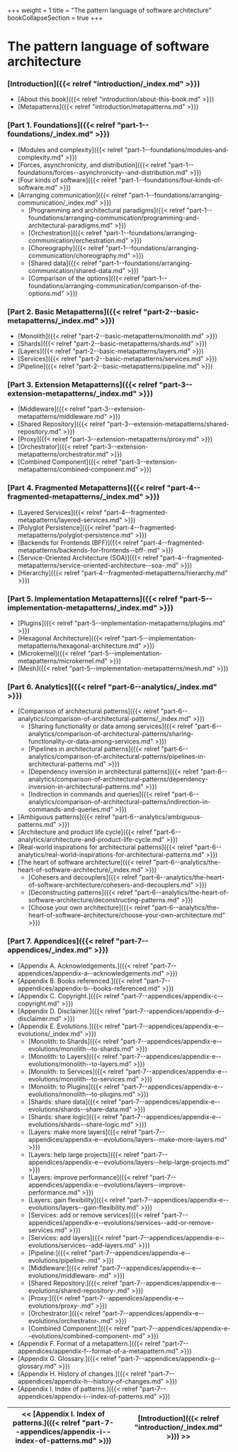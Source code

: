 +++
weight = 1
title = "The pattern language of software architecture"
bookCollapseSection = true
+++

# The pattern language of software architecture

<nav>


### [Introduction]({{< relref "introduction/_index.md" >}})

- [About this book]({{< relref "introduction/about-this-book.md" >}})
- [Metapatterns]({{< relref "introduction/metapatterns.md" >}})

### [Part 1. Foundations]({{< relref "part-1--foundations/_index.md" >}})

- [Modules and complexity]({{< relref "part-1--foundations/modules-and-complexity.md" >}})
- [Forces, asynchronicity, and distribution]({{< relref "part-1--foundations/forces--asynchronicity--and-distribution.md" >}})
- [Four kinds of software]({{< relref "part-1--foundations/four-kinds-of-software.md" >}})
- [Arranging communication]({{< relref "part-1--foundations/arranging-communication/_index.md" >}})
  - [Programming and architectural paradigms]({{< relref "part-1--foundations/arranging-communication/programming-and-architectural-paradigms.md" >}})
  - [Orchestration]({{< relref "part-1--foundations/arranging-communication/orchestration.md" >}})
  - [Choreography]({{< relref "part-1--foundations/arranging-communication/choreography.md" >}})
  - [Shared data]({{< relref "part-1--foundations/arranging-communication/shared-data.md" >}})
  - [Comparison of the options]({{< relref "part-1--foundations/arranging-communication/comparison-of-the-options.md" >}})

### [Part 2. Basic Metapatterns]({{< relref "part-2--basic-metapatterns/_index.md" >}})

- [Monolith]({{< relref "part-2--basic-metapatterns/monolith.md" >}})
- [Shards]({{< relref "part-2--basic-metapatterns/shards.md" >}})
- [Layers]({{< relref "part-2--basic-metapatterns/layers.md" >}})
- [Services]({{< relref "part-2--basic-metapatterns/services.md" >}})
- [Pipeline]({{< relref "part-2--basic-metapatterns/pipeline.md" >}})

### [Part 3. Extension Metapatterns]({{< relref "part-3--extension-metapatterns/_index.md" >}})

- [Middleware]({{< relref "part-3--extension-metapatterns/middleware.md" >}})
- [Shared Repository]({{< relref "part-3--extension-metapatterns/shared-repository.md" >}})
- [Proxy]({{< relref "part-3--extension-metapatterns/proxy.md" >}})
- [Orchestrator]({{< relref "part-3--extension-metapatterns/orchestrator.md" >}})
- [Combined Component]({{< relref "part-3--extension-metapatterns/combined-component.md" >}})

### [Part 4. Fragmented Metapatterns]({{< relref "part-4--fragmented-metapatterns/_index.md" >}})

- [Layered Services]({{< relref "part-4--fragmented-metapatterns/layered-services.md" >}})
- [Polyglot Persistence]({{< relref "part-4--fragmented-metapatterns/polyglot-persistence.md" >}})
- [Backends for Frontends (BFF)]({{< relref "part-4--fragmented-metapatterns/backends-for-frontends--bff-.md" >}})
- [Service-Oriented Architecture (SOA)]({{< relref "part-4--fragmented-metapatterns/service-oriented-architecture--soa-.md" >}})
- [Hierarchy]({{< relref "part-4--fragmented-metapatterns/hierarchy.md" >}})

### [Part 5. Implementation Metapatterns]({{< relref "part-5--implementation-metapatterns/_index.md" >}})

- [Plugins]({{< relref "part-5--implementation-metapatterns/plugins.md" >}})
- [Hexagonal Architecture]({{< relref "part-5--implementation-metapatterns/hexagonal-architecture.md" >}})
- [Microkernel]({{< relref "part-5--implementation-metapatterns/microkernel.md" >}})
- [Mesh]({{< relref "part-5--implementation-metapatterns/mesh.md" >}})

### [Part 6. Analytics]({{< relref "part-6--analytics/_index.md" >}})

- [Comparison of architectural patterns]({{< relref "part-6--analytics/comparison-of-architectural-patterns/_index.md" >}})
  - [Sharing functionality or data among services]({{< relref "part-6--analytics/comparison-of-architectural-patterns/sharing-functionality-or-data-among-services.md" >}})
  - [Pipelines in architectural patterns]({{< relref "part-6--analytics/comparison-of-architectural-patterns/pipelines-in-architectural-patterns.md" >}})
  - [Dependency inversion in architectural patterns]({{< relref "part-6--analytics/comparison-of-architectural-patterns/dependency-inversion-in-architectural-patterns.md" >}})
  - [Indirection in commands and queries]({{< relref "part-6--analytics/comparison-of-architectural-patterns/indirection-in-commands-and-queries.md" >}})
- [Ambiguous patterns]({{< relref "part-6--analytics/ambiguous-patterns.md" >}})
- [Architecture and product life cycle]({{< relref "part-6--analytics/architecture-and-product-life-cycle.md" >}})
- [Real-world inspirations for architectural patterns]({{< relref "part-6--analytics/real-world-inspirations-for-architectural-patterns.md" >}})
- [The heart of software architecture]({{< relref "part-6--analytics/the-heart-of-software-architecture/_index.md" >}})
  - [Cohesers and decouplers]({{< relref "part-6--analytics/the-heart-of-software-architecture/cohesers-and-decouplers.md" >}})
  - [Deconstructing patterns]({{< relref "part-6--analytics/the-heart-of-software-architecture/deconstructing-patterns.md" >}})
  - [Choose your own architecture]({{< relref "part-6--analytics/the-heart-of-software-architecture/choose-your-own-architecture.md" >}})

### [Part 7. Appendices]({{< relref "part-7--appendices/_index.md" >}})

- [Appendix A. Acknowledgements.]({{< relref "part-7--appendices/appendix-a--acknowledgements.md" >}})
- [Appendix B. Books referenced.]({{< relref "part-7--appendices/appendix-b--books-referenced.md" >}})
- [Appendix C. Copyright.]({{< relref "part-7--appendices/appendix-c--copyright.md" >}})
- [Appendix D. Disclaimer.]({{< relref "part-7--appendices/appendix-d--disclaimer.md" >}})
- [Appendix E. Evolutions.]({{< relref "part-7--appendices/appendix-e--evolutions/_index.md" >}})
  - [Monolith: to Shards]({{< relref "part-7--appendices/appendix-e--evolutions/monolith--to-shards.md" >}})
  - [Monolith: to Layers]({{< relref "part-7--appendices/appendix-e--evolutions/monolith--to-layers.md" >}})
  - [Monolith: to Services]({{< relref "part-7--appendices/appendix-e--evolutions/monolith--to-services.md" >}})
  - [Monolith: to Plugins]({{< relref "part-7--appendices/appendix-e--evolutions/monolith--to-plugins.md" >}})
  - [Shards: share data]({{< relref "part-7--appendices/appendix-e--evolutions/shards--share-data.md" >}})
  - [Shards: share logic]({{< relref "part-7--appendices/appendix-e--evolutions/shards--share-logic.md" >}})
  - [Layers: make more layers]({{< relref "part-7--appendices/appendix-e--evolutions/layers--make-more-layers.md" >}})
  - [Layers: help large projects]({{< relref "part-7--appendices/appendix-e--evolutions/layers--help-large-projects.md" >}})
  - [Layers: improve performance]({{< relref "part-7--appendices/appendix-e--evolutions/layers--improve-performance.md" >}})
  - [Layers: gain flexibility]({{< relref "part-7--appendices/appendix-e--evolutions/layers--gain-flexibility.md" >}})
  - [Services: add or remove services]({{< relref "part-7--appendices/appendix-e--evolutions/services--add-or-remove-services.md" >}})
  - [Services: add layers]({{< relref "part-7--appendices/appendix-e--evolutions/services--add-layers.md" >}})
  - [Pipeline:]({{< relref "part-7--appendices/appendix-e--evolutions/pipeline-.md" >}})
  - [Middleware:]({{< relref "part-7--appendices/appendix-e--evolutions/middleware-.md" >}})
  - [Shared Repository:]({{< relref "part-7--appendices/appendix-e--evolutions/shared-repository-.md" >}})
  - [Proxy:]({{< relref "part-7--appendices/appendix-e--evolutions/proxy-.md" >}})
  - [Orchestrator:]({{< relref "part-7--appendices/appendix-e--evolutions/orchestrator-.md" >}})
  - [Combined Component:]({{< relref "part-7--appendices/appendix-e--evolutions/combined-component-.md" >}})
- [Appendix F. Format of a metapattern.]({{< relref "part-7--appendices/appendix-f--format-of-a-metapattern.md" >}})
- [Appendix G. Glossary.]({{< relref "part-7--appendices/appendix-g--glossary.md" >}})
- [Appendix H. History of changes.]({{< relref "part-7--appendices/appendix-h--history-of-changes.md" >}})
- [Appendix I. Index of patterns.]({{< relref "part-7--appendices/appendix-i--index-of-patterns.md" >}})

</nav>



<nav>

| \<\< [Appendix I\. Index of patterns\.]({{< relref "part-7--appendices/appendix-i--index-of-patterns.md" >}}) |  | [Introduction]({{< relref "introduction/_index.md" >}}) \>\> |
| --- | --- | --- |

</nav>




